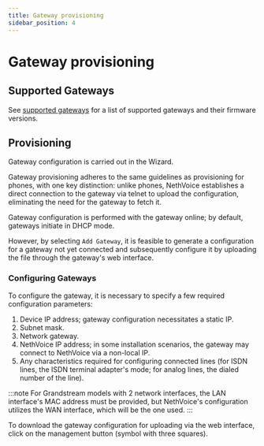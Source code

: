 ```yaml
---
title: Gateway provisioning
sidebar_position: 4
---
```


# Gateway provisioning

## Supported Gateways

See [supported gateways](supported_gateways) for a list of supported gateways and their firmware versions.

## Provisioning

Gateway configuration is carried out in the Wizard.

Gateway provisioning adheres to the same guidelines as provisioning for phones, with one key distinction: unlike phones, NethVoice establishes a direct connection to the gateway via telnet to upload the configuration, eliminating the need for the gateway to fetch it.

Gateway configuration is performed with the gateway online; by default, gateways initiate in DHCP mode.

However, by selecting `Add Gateway`, it is feasible to generate a configuration for a gateway not yet connected and subsequently configure it by uploading the file through the gateway's web interface.

### Configuring Gateways

To configure the gateway, it is necessary to specify a few required configuration parameters:

1. Device IP address; gateway configuration necessitates a static IP.
2. Subnet mask.
3. Network gateway.
4. NethVoice IP address; in some installation scenarios, the gateway may connect to NethVoice via a non-local IP.
5. Any characteristics required for configuring connected lines (for ISDN lines, the ISDN terminal adapter's mode; for analog lines, the dialed number of the line).

:::note
For Grandstream models with 2 network interfaces, the LAN interface's MAC address must be provided, but NethVoice's configuration utilizes the WAN interface, which will be the one used.
:::

To download the gateway configuration for uploading via the web interface, click on the management button (symbol with three squares).

